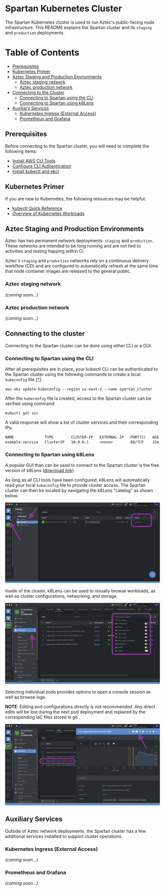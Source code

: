 # Spartan Kubernetes Cluster

The Spartan Kubernetes cluster is used to run Aztec's public-facing node infrastructure. This README explains the Spartan cluster and its `staging` and `production` deployments.

# Table of Contents

- [Prerequisites](#prerequisites)
- [Kubernetes Primer](#kubernetes-primer)
- [Aztec Staging and Production Environments](#aztec-staging-and-production-environments)
  - [Aztec staging network](#aztec-staging-network)
  - [Aztec production network](#aztec-production-network)
- [Connecting to the Cluster](#connecting-to-the-cluster)
  - [Connecting to Spartan using the CLI](#connecting-to-spartan-using-the-cli)
  - [Connecting to Spartan using k8Lens](#connecting-to-spartan-using-k8lens)
- [Auxiliary Services](#auxiliary-services)
  - [Kubernetes Ingress (External Access)](#kubernetes-ingress-external-access)
  - [Prometheus and Grafana](#prometheus-and-grafana)

## Prerequisites

Before connecting to the Spartan cluster, you will need to complete the following items:

- [Install AWS CLI Tools](https://docs.aws.amazon.com/cli/latest/userguide/getting-started-install.html)
- [Configure CLI Authentication](https://docs.aws.amazon.com/cli/latest/userguide/cli-authentication-user.html)
- [Install kubectl and ekcl](https://docs.aws.amazon.com/eks/latest/userguide/install-kubectl.html)

## Kubernetes Primer

If you are new to Kubernetes, the following resources may be helpful:

- [kubectl Quick Reference](https://kubernetes.io/docs/reference/kubectl/quick-reference/)
- [Overview of Kubernetes Workloads](https://kubernetes.io/docs/concepts/workloads/)

## Aztec Staging and Production Environments

Aztec has two permanent network deployments: `staging` and `production`. These networks are intended to be long running and are not tied to activities and testing happing within CI.

Aztec's `staging` and `production` networks rely on a continuous delivery workflow (CD) and are configured to automatically refresh at the same time that node container images are released to the general public.

### Aztec staging network

_(coming soon...)_

### Aztec production network

_(coming soon...)_

## Connecting to the cluster

Connecting to the Spartan cluster can be done using either CLI or a GUI.

### Connecting to Spartan using the CLI

After all prerequisites are in place, your kubectl CLI can be authenticated to the Spartan cluster using the following commands to create a local `kubeconfig` file [[*](https://docs.aws.amazon.com/eks/latest/userguide/create-kubeconfig.html)]:

```
aws eks update-kubeconfig --region us-east-2 --name spartan_cluster
```

After the `kubeconfig` file is created, access to the Spartan cluster can be verified using command:

```
kubectl get svc
```

A valid response will show a list of cluster services and their corresponding IPs:

```
NAME              TYPE        CLUSTER-IP   EXTERNAL-IP   PORT(S)   AGE
example-service   ClusterIP   10.0.0.1     <none>        80/TCP    15m
```

### Connecting to Spartan using k8Lens

A popular GUI than can be used to connect to the Spartan cluster is the free version of k8Lens ([download link](https://k8slens.dev/)).

As long as all CLI tools have been configured, k8Lens will automatically read your local `kubeconfig` file to provide cluster access. The Spartan cluster can then be located by navigating the k8Lens "catelog" as shown below.

![k8Lens Cluster Connection](./img/k8lens_1.png)

Inside of the cluster, k8Lens can be used to visually browse workloads, as well as cluster configurations, networking, and storage.

![k8Lens Workloads](./img/k8lens_2.png)

Selecting individual pods provides options to open a console session as well as browse logs.

**NOTE**: Editing pod configurations directly is not recommended. Any direct edits will be lost during the next pod deployment and replaced by the corresponding IaC files stored in git.

![k8Lens Pod Access](./img/k8lens_3.png)

## Auxiliary Services

Outside of Aztec network deployments, the Spartan cluster has a few additional services installed to support cluster operations.

### Kubernetes Ingress (External Access)

_(coming soon...)_

### Prometheus and Grafana

_(coming soon...)_